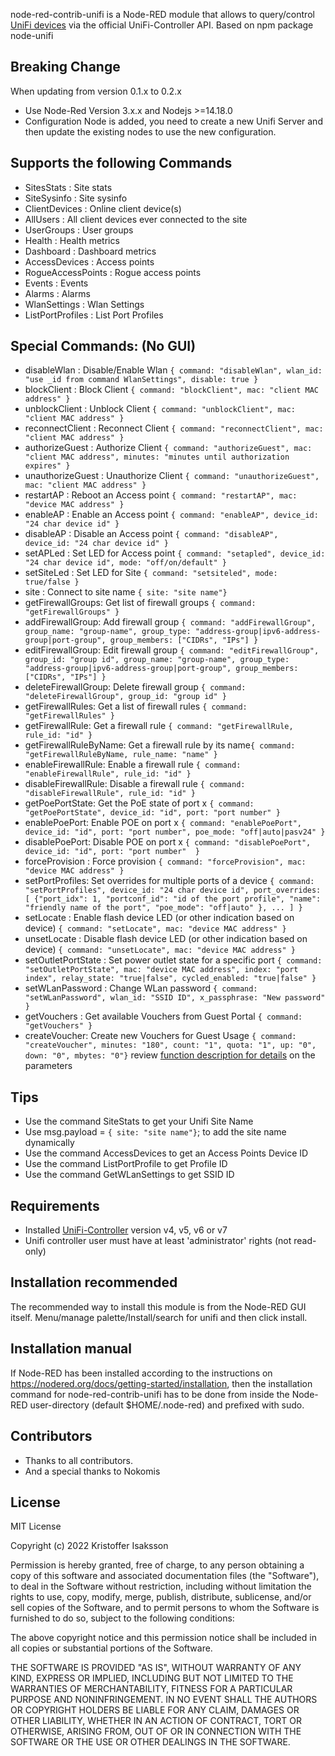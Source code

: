 node-red-contrib-unifi is a Node-RED module that allows to query/control [UniFi devices](http://www.ubnt.com/) via the official UniFi-Controller API. Based on npm package node-unifi

## Breaking Change
When updating from version 0.1.x to 0.2.x
* Use Node-Red Version 3.x.x and Nodejs >=14.18.0
* Configuration Node is added, you need to create a new Unifi Server and then update the existing nodes to use the new configuration.

## Supports the following Commands
* SitesStats : Site stats
* SiteSysinfo : Site sysinfo
* ClientDevices : Online client device(s)
* AllUsers : All client devices ever connected to the site
* UserGroups : User groups
* Health : Health metrics
* Dashboard : Dashboard metrics
* AccessDevices : Access points
* RogueAccessPoints : Rogue access points
* Events : Events
* Alarms : Alarms
* WlanSettings : Wlan Settings
* ListPortProfiles : List Port Profiles

## Special Commands: (No GUI)
* disableWlan : Disable/Enable Wlan `{ command: "disableWlan", wlan_id: "use _id from command WlanSettings", disable: true }`
* blockClient : Block Client `{ command: "blockClient", mac: "client MAC address" }`
* unblockClient : Unblock Client `{ command: "unblockClient", mac: "client MAC address" }`
* reconnectClient : Reconnect Client `{ command: "reconnectClient", mac: "client MAC address" }`
* authorizeGuest : Authorize Client `{ command: "authorizeGuest", mac: "client MAC address", minutes: "minutes until authorization expires" }`
* unauthorizeGuest : Unauthorize Client `{ command: "unauthorizeGuest", mac: "client MAC address" }`
* restartAP : Reboot an Access point `{ command: "restartAP", mac: "device MAC address" }`
* enableAP : Enable an Access point `{ command: "enableAP", device_id: "24 char device id" }`
* disableAP : Disable an Access point `{ command: "disableAP", device_id: "24 char device id" }`
* setAPLed : Set LED for Access point `{ command: "setapled", device_id: "24 char device id", mode: "off/on/default" }`
* setSiteLed : Set LED for Site `{ command: "setsiteled", mode: true/false }`
* site : Connect to site name `{ site: "site name"}`
* getFirewallGroups: Get list of firewall groups `{ command: "getFirewallGroups" }`
* addFirewallGroup: Add firewall group `{ command: "addFirewallGroup", group_name: "group-name", group_type: "address-group|ipv6-address-group|port-group", group_members: ["CIDRs", "IPs"] }`
* editFirewallGroup: Edit firewall group `{ command: "editFirewallGroup", group_id: "group id", group_name: "group-name", group_type: "address-group|ipv6-address-group|port-group", group_members: ["CIDRs", "IPs"] }`
* deleteFirewallGroup: Delete firewall group `{ command: "deleteFirewallGroup", group_id: "group id" }`
* getFirewallRules: Get a list of firewall rules `{ command: "getFirewallRules" }`
* getFirewallRule: Get a firewall rule `{ command: "getFirewallRule, rule_id: "id" }`
* getFirewallRuleByName: Get a firewall rule by its name`{ command: "getFirewallRuleByName, rule_name: "name" }`
* enableFirewallRule: Enable a firewall rule `{ command: "enableFirewallRule", rule_id: "id" }`
* disableFirewallRule: Disable a firewall rule `{ command: "disableFirewallRule", rule_id: "id" }`
* getPoePortState: Get the PoE state of port x `{ command: "getPoePortState", device_id: "id", port: "port number" }`
* enablePoePort: Enable POE on port x `{ command: "enablePoePort", device_id: "id", port: "port number", poe_mode: "off|auto|pasv24" }`
* disablePoePort: Disable POE on port x `{ command: "disablePoePort", device_id: "id", port: "port number"  }`
* forceProvision : Force provision `{ command: "forceProvision", mac: "device MAC address" }`
* setPortProfiles: Set overrides for multiple ports of a device `{ command: "setPortProfiles", device_id: "24 char device id", port_overrides: [ {"port_idx": 1, "portconf_id": "id of the port profile", "name": "friendly name of the port", "poe_mode": "off|auto" }, ... ] }`
* setLocate : Enable flash device LED (or other indication based on device) `{ command: "setLocate", mac: "device MAC address" }`
* unsetLocate : Disable flash device LED (or other indication based on device) `{ command: "unsetLocate", mac: "device MAC address" }`
* setOutletPortState : Set power outlet state for a specific port `{ command: "setOutletPortState", mac: "device MAC address", index: "port index", relay_state: "true|false", cycled_enabled: "true|false" }`
* setWLanPassword : Change WLan password `{ command: "setWLanPassword", wlan_id: "SSID ID", x_passphrase: "New password" }`
* getVouchers : Get available Vouchers from Guest Portal `{ command: "getVouchers" }`
* createVoucher: Create new Vouchers for Guest Usage `{ command: "createVoucher", minutes: "180", count: "1", quota: "1", up: "0", down: "0", mbytes: "0"}`
  review [function description for details](https://github.com/mabunixda/node-red-contrib-unifi/blob/master/unifi-helper.js#L793) on the parameters

## Tips
* Use the command SiteStats to get your Unifi Site Name
* Use msg.payload = `{ site: "site name"}`; to add the site name dynamically
* Use the command AccessDevices to get an Access Points Device ID
* Use the command ListPortProfile to get Profile ID
* Use the command GetWLanSettings to get SSID ID

## Requirements
* Installed [UniFi-Controller](https://www.ubnt.com/download/unifi) version v4, v5, v6 or v7
* Unifi controller user must have at least 'administrator' rights (not read-only)

## Installation recommended
The recommended way to install this module is from the Node-RED GUI itself.
Menu/manage palette/Install/search for unifi and then click install.

## Installation manual
If Node-RED has been installed according to the instructions on https://nodered.org/docs/getting-started/installation,
then the installation command for node-red-contrib-unifi has to be done from inside the Node-RED
user-directory (default $HOME/.node-red) and prefixed with sudo.

## Contributors
* Thanks to all contributors.
* And a special thanks to Nokomis

## License
MIT License

Copyright (c) 2022 Kristoffer Isaksson

Permission is hereby granted, free of charge, to any person obtaining a copy
of this software and associated documentation files (the "Software"), to deal
in the Software without restriction, including without limitation the rights
to use, copy, modify, merge, publish, distribute, sublicense, and/or sell
copies of the Software, and to permit persons to whom the Software is
furnished to do so, subject to the following conditions:

The above copyright notice and this permission notice shall be included in all
copies or substantial portions of the Software.

THE SOFTWARE IS PROVIDED "AS IS", WITHOUT WARRANTY OF ANY KIND, EXPRESS OR
IMPLIED, INCLUDING BUT NOT LIMITED TO THE WARRANTIES OF MERCHANTABILITY,
FITNESS FOR A PARTICULAR PURPOSE AND NONINFRINGEMENT. IN NO EVENT SHALL THE
AUTHORS OR COPYRIGHT HOLDERS BE LIABLE FOR ANY CLAIM, DAMAGES OR OTHER
LIABILITY, WHETHER IN AN ACTION OF CONTRACT, TORT OR OTHERWISE, ARISING FROM,
OUT OF OR IN CONNECTION WITH THE SOFTWARE OR THE USE OR OTHER DEALINGS IN THE
SOFTWARE.
